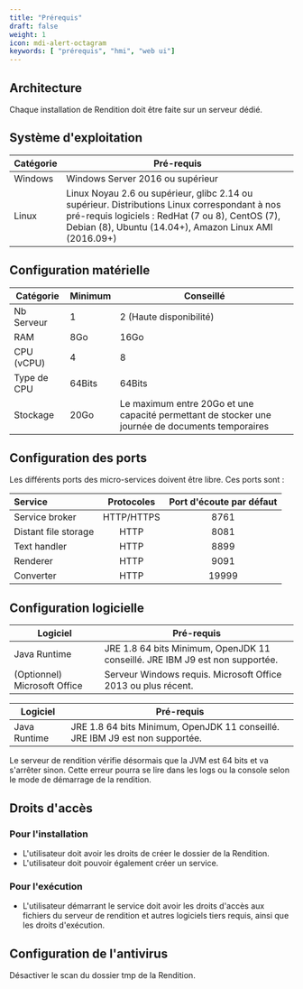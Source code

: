 ```yaml
---
title: "Prérequis"
draft: false
weight: 1
icon: mdi-alert-octagram
keywords: [ "prérequis", "hmi", "web ui"]
---
```


## Architecture

Chaque installation de Rendition doit être faite sur un serveur dédié.

## Système d'exploitation

| Catégorie | Pré-requis                                                                                                                                                                                                   |
| --------- | ------------------------------------------------------------------------------------------------------------------------------------------------------------------------------------------------------------ |
| Windows   | Windows Server 2016 ou supérieur                                                                                                                                                                             |
| Linux     | Linux Noyau 2.6 ou supérieur, glibc 2.14 ou supérieur. Distributions Linux correspondant à nos pré-requis logiciels : RedHat (7 ou 8), CentOS (7), Debian (8), Ubuntu (14.04+), Amazon Linux AMI (2016.09+)  |

## Configuration matérielle

| Catégorie   | Minimum | Conseillé                                                                                        |
| ----------- | ------- | ------------------------------------------------------------------------------------------------ |
| Nb Serveur  | 1       | 2 (Haute disponibilité)                                                                          |
| RAM         | 8Go     | 16Go                                                                                             |
| CPU (vCPU)  | 4       | 8                                                                                                |
| Type de CPU | 64Bits  | 64Bits                                                                                           |
| Stockage    | 20Go    | Le maximum entre 20Go et une capacité permettant de stocker une journée de documents temporaires |

## Configuration des ports

Les différents ports des micro-services doivent être libre. Ces ports sont :

| Service              | Protocoles  | Port d'écoute par défaut  |
| :------------------- | :---------: | :-----------------------: |
| Service broker       | HTTP/HTTPS  |                     8761  |
| Distant file storage |    HTTP     |                     8081  |
| Text handler         |    HTTP     |                     8899  |
| Renderer             |    HTTP     |                     9091  |
| Converter            |    HTTP     |                    19999  |

## Configuration logicielle


| Logiciel                     | Pré-requis                                                                   |
| ---------------------------- | ---------------------------------------------------------------------------- |
| Java Runtime                 | JRE 1.8 64 bits Minimum, OpenJDK 11 conseillé. JRE IBM J9 est non supportée. |
| (Optionnel) Microsoft Office | Serveur Windows requis. Microsoft Office 2013 ou plus récent.                |


| Logiciel                     | Pré-requis                                                                   |
| ---------------------------- | ---------------------------------------------------------------------------- |
| Java Runtime                 | JRE 1.8 64 bits Minimum, OpenJDK 11 conseillé. JRE IBM J9 est non supportée. |


Le serveur de rendition vérifie désormais que la JVM est 64 bits et va s'arrêter sinon.
Cette erreur pourra se lire dans les logs ou la console selon le mode de démarrage de la rendition.

## Droits d'accès

### Pour l'installation

- L'utilisateur doit avoir les droits de créer le dossier de la Rendition.
- L'utilisateur doit pouvoir également créer un service.

### Pour l'exécution

- L'utilisateur démarrant le service doit avoir les droits d'accès aux fichiers du serveur de rendition et autres logiciels tiers requis, ainsi que les droits d'exécution.

## Configuration de l'antivirus

Désactiver le scan du dossier tmp de la Rendition.